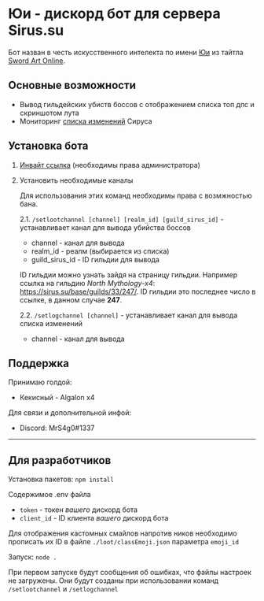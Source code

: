 
# Юи - дискорд бот для сервера Sirus.su

Бот назван в честь искусственного интелекта по имени [Юи](https://sword-art-online.fandom.com/ru/wiki/%D0%AE%D0%B8) из тайтла [Sword Art Online](https://sword-art-online.fandom.com/ru/wiki/Sword_Art_Online_%D0%92%D0%B8%D0%BA%D0%B8).

## Основные возможности

- Вывод гильдейских убиств боссов с отображением списка топ дпс и скриншотом лута
- Мониторинг [списка изменений](https://sirus.su/statistic/changelog) Сируса

## Установка бота

1. [Инвайт ссылка](https://discord.com/api/oauth2/authorize?client_id=1048561255989919795&permissions=8&scope=bot%20applications.commands) (необходимы права администратора)

2. Установить необходимые каналы

    Для использования этих команд необходимы права с возмжностью бана.

    2.1. `/setlootchannel [channel] [realm_id] [guild_sirus_id]` - устанавливает канал для вывода убийства боссов

    - channel - канал для вывода
    - realm_id - реалм (выбирается из списка)
    - guild_sirus_id - ID гильдии для вывода

    ID гильдии можно узнать зайдя на страницу гильдии. Например ссылка на гильдию *North Mythology-x4*: https://sirus.su/base/guilds/33/247/. ID гильдии это последнее число в ссылке, в данном случае **247**.

    2.2. `/setlogchannel [channel]` - устанавливает канал для вывода списка изменений

    - channel - канал для вывода

## Поддержка

Принимаю голдой:

- Кекисный - Algalon x4

Для связи и дополнительной инфой:

- Discord: MrS4g0#1337

---

## Для разработчиков

Установка пакетов: `npm install`

Содержимое .env файла

- `token` - токен *вашего* дискорд бота
- `client_id` - ID клиента *вашего* дискорд бота

Для отображения кастомных смайлов напротив ников необходимо прописать их ID в файле `./loot/classEmoji.json` параметра `emoji_id`

Запуск: `node .`

При первом запуске будут сообщения об ошибках, что файлы настроек не загружены. Они будут созданы при использовании команд `/setlootchannel` и `/setlogchannel`
